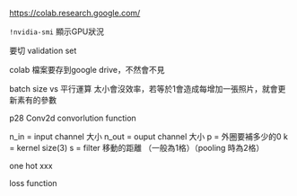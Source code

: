 https://colab.research.google.com/

`!nvidia-smi` 顯示GPU狀況

要切 validation set

colab 檔案要存到google drive，不然會不見

batch size vs 平行運算
太小會沒效率，若等於1會造成每增加一張照片，就會更新素有的參數

p28 Conv2d convorlution function

n_in = input channel 大小
n_out = ouput channel 大小
p = 外圈要補多少的0
k = kernel size(3)
s = filter 移動的距離 （一般為1格）（pooling 時為2格）

one hot xxx

loss function
